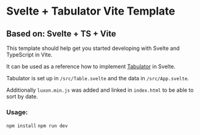 # Svelte + Tabulator Vite Template
## Based on: Svelte + TS + Vite

This template should help get you started developing with Svelte and TypeScript in Vite.

It can be used as a reference how to implement [Tabulator](https://tabulator.info/) in Svelte.

Tabulator is set up in `/src/Table.svelte` and the data in `/src/App.svelte`.

Additionally `luxon.min.js` was added and linked in `index.html` to be able to sort by date.


### Usage:
`npm install`
`npm run dev`
